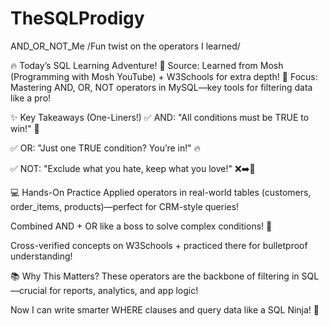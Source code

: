 # TheSQLProdigy
AND_OR_NOT_Me /Fun twist on the operators I learned/
<br>

🔥 Today’s SQL Learning Adventure!
📌 Source: Learned from Mosh (Programming with Mosh YouTube) + W3Schools for extra depth!
🎯 Focus: Mastering AND, OR, NOT operators in MySQL—key tools for filtering data like a pro!

✨ Key Takeaways (One-Liners!)
✅ AND: "All conditions must be TRUE to win!" 🎯

✅ OR: "Just one TRUE condition? You’re in!" 🔥

✅ NOT: "Exclude what you hate, keep what you love!" ❌➡️💖

💻 Hands-On Practice
Applied operators in real-world tables (customers, order_items, products)—perfect for CRM-style queries!

Combined AND + OR like a boss to solve complex conditions! 🤯

Cross-verified concepts on W3Schools + practiced there for bulletproof understanding!

📚 Why This Matters?
These operators are the backbone of filtering in SQL—crucial for reports, analytics, and app logic!

Now I can write smarter WHERE clauses and query data like a SQL Ninja! 🥋


